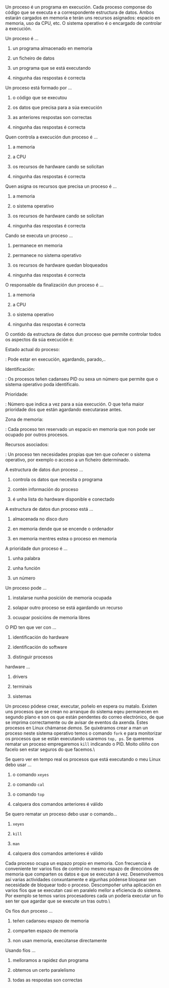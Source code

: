 <div>
Un proceso é un programa en execución. Cada proceso componse do código
que se executa e a correspondente estructura de datos. Ambos estarán
cargados en memoria e terán uns recursos asignados: espacio en memoria,
uso da CPU, etc. O sistema operativo é o encargado de controlar a
execución.<div>

<span>Un proceso é …</span>

1.  un programa almacenado en memoria

2.  un ficheiro de datos

3.  un programa que se está executando

4.  ningunha das respostas é correcta

<span>Un proceso está formado por …</span>

1.  o código que se executou

2.  os datos que precisa para a súa execución

3.  as anteriores respostas son correctas

4.  ningunha das respostas é correcta

<span>Quen controla a execución dun proceso é …</span>

1.  a memoria

2.  a CPU

3.  os recursos de hardware cando se solicitan

4.  ningunha das respostas é correcta

<span>Quen asigna os recursos que precisa un proceso é …</span>

1.  a memoria

2.  o sistema operativo

3.  os recursos de hardware cando se solicitan

4.  ningunha das respostas é correcta

<span>Cando se executa un proceso …</span>

1.  permanece en memoria

2.  permanece no sistema operativo

3.  os recursos de hardware quedan bloqueados

4.  ningunha das respostas é correcta

<span>O responsable da finalización dun proceso é …</span>

1.  a memoria

2.  a CPU

3.  o sistema operativo

4.  ningunha das respostas é correcta

O contido da estructura de datos dun proceso que permite controlar todos
os aspectos da súa execución é:

Estado actual do proceso:

:   Pode estar en execución, agardando, parado,..

Identificación:

:   Os procesos teñen cadanseu PID ou sexa un número que permite que o
    sistema operativo poda identificalo.

Prioridade:

:   Número que indica a vez para a súa execución. O que teña maior
    prioridade dos que están agardando executarase antes.

Zona de memoria:

:   Cada proceso ten reservado un espacio en memoria que non pode ser
    ocupado por outros procesos.

Recursos asociados:

:   Un proceso ten necesidades propias que ten que coñecer o sistema
    operativo, por exemplo o acceso a un ficheiro determinado.

<span> A estructura de datos dun proceso …</span>

1.  controla os datos que necesita o programa

2.  contén información do proceso

3.  é unha lista do hardware disponible e conectado

<span> A estructura de datos dun proceso está …</span>

1.  almacenada no disco duro

2.  en memoria dende que se encende o ordenador

3.  en memoria mentres estea o proceso en memoria

<span> A prioridade dun proceso é …</span>

1.  unha palabra

2.  unha función

3.  un número

<span> Un proceso pode …</span>

1.  instalarse nunha posición de memoria ocupada

2.  solapar outro proceso se está agardando un recurso

3.  ocuupar posicións de memoria libres

<span> O PID ten que ver con …</span>

1.  identificación do hardware

2.  identificación do software

3.  distinguir procesos

<span> hardware …</span>

1.  drivers

2.  terminais

3.  sistemas

Un proceso pódese crear, executar, poñelo en espera ou matalo. Existen
uns procesos que se crean no arranque do sistema eqeu permanecen en
segundo plano e son os que están pendentes do correo electrónico, de que
se imprima correctamente ou de avisar de eventos da axenda. Estes
procesos en Linux chámanse *demos*. Se quixéramos crear a man un proceso
neste sistema operativo temos o comando `fork` e para monitorizar os
procesos que se están executando usaremos `top, ps`. Se queremos rematar
un proceso empregaremos `kill` indicando o PID. Moito olliño con facelo
sen estar seguros do que facemos.\

<span> Se quero ver en tempo real os procesos que está executando o meu
Linux debo usar …</span>

1.  o comando `xeyes`

2.  o comando `cal`

3.  o comando `top`

4.  calquera dos comandos anteriores é válido

<span> Se quero rematar un proceso debo usar o comando…</span>

1.  `xeyes`

2.  `kill`

3.  `man`

4.  calquera dos comandos anteriores é válido

Cada proceso ocupa un espazo propio en memoria. Con frecuencia é
conveniente ter varios fíos de control no mesmo espazo de direccións de
memoria que comparten os datos e que se executan á vez. Desenvolvemos
así varias actividades conxuntamente e algunhas pódense bloquear sen
necesidade de bloquear todo o proceso. Descompoñer unha aplicación en
varios fíos que se executan casi en paralelo mellor a eficiencia do
sistema. Por exemplo se temos varios procesadores cada un podería
executar un fío sen ter que agardar que se execute un tras outro.\

<span> Os fíos dun proceso …</span>

1.  teñen cadanseu espazo de memoria

2.  comparten espazo de memoria

3.  non usan memoria, execútanse directamente

<span> Usando fíos …</span>

1.  melloramos a rapidez dun programa

2.  obtemos un certo paralelismo

3.  todas as respostas son correctas
